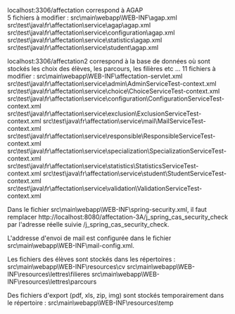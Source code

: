 localhost:3306/affectation correspond à AGAP<br />
5 fichiers à modifier :
	src\main\webapp\WEB-INF\agap.xml
	src\test\java\fr\affectation\service\agap\agap.xml
	src\test\java\fr\affectation\service\configuration\agap.xml
	src\test\java\fr\affectation\service\statistics\agap.xml
	src\test\java\fr\affectation\service\student\agap.xml

localhost:3306/affectation2 correspond à la base de données où sont stockés les choix des élèves, les parcours, les filières etc ...
11 fichiers à modifier :
	src\main\webapp\WEB-INF\affectation-servlet.xml
	src\test\java\fr\affectation\service\admin\AdminServiceTest-context.xml
	src\test\java\fr\affectation\service\choice\ChoiceServiceTest-context.xml
	src\test\java\fr\affectation\service\configuration\ConfigurationServiceTest-context.xml
	src\test\java\fr\affectation\service\exclusion\ExclusionServiceTest-context.xml
	src\test\java\fr\affectation\service\mail\MailServiceTest-context.xml
	src\test\java\fr\affectation\service\responsible\ResponsibleServiceTest-context.xml
	src\test\java\fr\affectation\service\specialization\SpecializationServiceTest-context.xml
	src\test\java\fr\affectation\service\statistics\StatisticsServiceTest-context.xml
	src\test\java\fr\affectation\service\student\StudentServiceTest-context.xml
	src\test\java\fr\affectation\service\validation\ValidationServiceTest-context.xml

Dans le fichier src\main\webapp\WEB-INF\spring-security.xml, il faut remplacer http://localhost:8080/affectation-3A/j_spring_cas_security_check par l'adresse réelle suivie /j_spring_cas_security_check.

L'addresse d'envoi de mail est configurée dans le fichier src\main\webapp\WEB-INF\mail-config.xml.

Les fichiers des élèves sont stockés dans les répertoires :
	src\main\webapp\WEB-INF\resources\cv
	src\main\webapp\WEB-INF\resources\lettres\filieres
	src\main\webapp\WEB-INF\resources\lettres\parcours

Des fichiers d'export (pdf, xls, zip, img) sont stockés temporairement dans le répertoire :
	src\main\webapp\WEB-INF\resources\temp